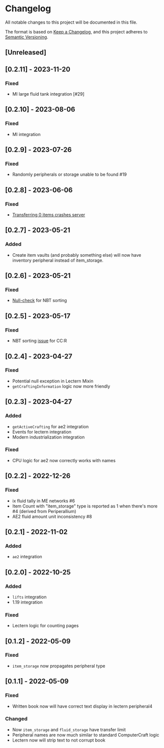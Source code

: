 # Changelog
All notable changes to this project will be documented in this file.

The format is based on [Keep a Changelog](https://keepachangelog.com/en/1.0.0/),
and this project adheres to [Semantic Versioning](https://semver.org/spec/v2.0.0.html).

## [Unreleased]

## [0.2.11] - 2023-11-20

### Fixed

- MI large fluid tank integration [#29]

## [0.2.10] - 2023-08-06

### Fixed

- MI integration

## [0.2.9] - 2023-07-26

### Fixed

-  Randomly peripherals or storage unable to be found #19

## [0.2.8] - 2023-06-06

### Fixed

- [Transferring 0 items crashes server](https://github.com/SirEdvin/UnlimitedPeripheralWorks/issues/11)

## [0.2.7] - 2023-05-21

### Added

- Create item vaults (and probably something else) will now have inventory peripheral instead of item_storage.

## [0.2.6] - 2023-05-21

### Fixed

- [Null-check](https://github.com/SirEdvin/UnlimitedPeripheralWorks/issues/15) for NBT sorting 

## [0.2.5] - 2023-05-17

### Fixed

- NBT sorting [issue](https://github.com/cc-tweaked/CC-Tweaked/issues/1196) for CC:R

## [0.2.4] - 2023-04-27

### Fixed

- Potential null exception in Lectern Mixin
- `getCraftingInformation` logic now more friendly

## [0.2.3] - 2023-04-27
### Added

- `getActiveCrafting` for ae2 integration
- Events for lectern integration
- Modern industrialization integration

### Fixed

- CPU logic for ae2 now correctly works with names

## [0.2.2] - 2022-12-26
### Fixed
- ix fluid tally in ME networks #6
- Item Count with "item_storage" type is reported as 1 when there's more #4 (derived from Periperallium)
- AE2 fluid amount unit inconsistency #8

## [0.2.1] - 2022-11-02
### Added
- `ae2` integration

## [0.2.0] - 2022-10-25
### Added
- `lifts` integration
- 1.19 integration

### Fixed
- Lectern logic for counting pages

## [0.1.2] - 2022-05-09
### Fixed
- `item_storage` now propagates peripheral type

## [0.1.1] - 2022-05-09
### Fixed
- Written book now will have correct text display in lectern peripheral4

### Changed
- Now `item_storage` and `fluid_storage` have transfer limit
- Peripheral names are now much similar to standard ComputerCraft logic
- Lectern now will strip text to not corrupt book
